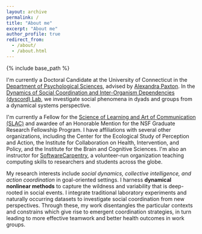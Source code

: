 ```yaml
---
layout: archive
permalink: /
title: "About me"
excerpt: "About me"
author_profile: true
redirect_from:
  - /about/
  - /about.html
---
```

{% include base_path %}

I'm currently a Doctoral Candidate at the University of Connecticut in the [Department of Psychological Sciences](https://psych.uconn.edu/), advised by [Alexandra Paxton](https://alexandrapaxton.com). In the [Dynamics of Social Coordination and Inter-Organism Dependencies (dyscord) Lab](https://dyscord-lab.github.io/), we investigate social phenomena in dyads and groups from a dynamical systems perspective.

I'm currently a Fellow for the [Science of Learning and Art of Communication (SLAC)](https://slac.uconn.edu/) and awardee of an Honorable Mention for the NSF Graduate Research Fellowship Program. I have affiliations with several other organizations, including the Center for the Ecological Study of Perception and Action, the Institute for Collaboration on Health, Intervention, and Policy, and the Institute for the Brain and Cognitive Sciences. I'm also an instructor for [SoftwareCarpentry](https://software-carpentry.org/), a volunteer-run organization teaching computing skills to researchers and students across the globe.

My research interests include <i>social dynamics, collective intelligence, and action coordination</i> in goal-oriented settings. I harness **dynamical nonlinear methods** to capture the wildness and variability that is deep-rooted in social events. I integrate traditional laboratory experiments and naturally occurring datasets to investigate social coordination from new perspectives. Through these, my work disentangles the particular contexts and constrains which give rise to emergent coordination strategies, in turn leading to more effective teamwork and better health outcomes in work groups. 
